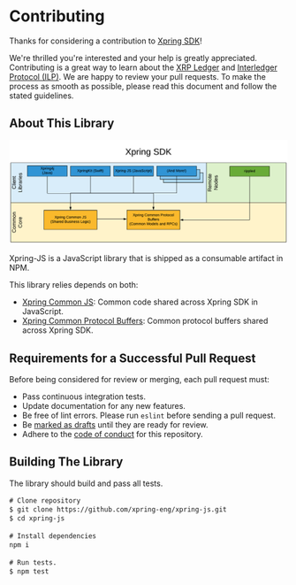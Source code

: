 # Contributing

Thanks for considering a contribution to [Xpring SDK](https://github.com/xpring-eng/xpring-sdk)!

We're thrilled you're interested and your help is greatly appreciated. Contributing is a great way to learn about the [XRP Ledger](https://xrpl.org) and [Interledger Protocol (ILP)](https://interledger.org/). We are happy to review your pull requests. To make the process as smooth as possible, please read this document and follow the stated guidelines.

## About This Library

<img src="architecture.png" alt="Architecture Diagram of Xpring SDK"/>

Xpring-JS is a JavaScript library that is shipped as a consumable artifact in NPM.

This library relies depends on both:
- [Xpring Common JS](http://github.com/xpring-eng/xpring-common-js): Common code shared across Xpring SDK in JavaScript.
- [Xpring Common Protocol Buffers](http://github.com/xpring-eng/xpring-common-protocol-buffers): Common protocol buffers shared across Xpring SDK.

## Requirements for a Successful Pull Request

Before being considered for review or merging, each pull request must:
- Pass continuous integration tests.
- Update documentation for any new features.
- Be free of lint errors. Please run `eslint` before sending a pull request.
- Be [marked as drafts](https://github.blog/2019-02-14-introducing-draft-pull-requests/) until they are ready for review.
- Adhere to the [code of conduct](CODE_OF_CONDUCT.md) for this repository.

## Building The Library

The library should build and pass all tests.

```shell
# Clone repository
$ git clone https://github.com/xpring-eng/xpring-js.git
$ cd xpring-js

# Install dependencies
npm i

# Run tests.
$ npm test
```
